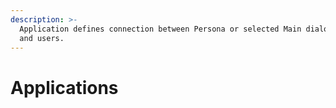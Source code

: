 ```yaml
---
description: >-
  Application defines connection between Persona or selected Main dialogue model
  and users.
---
```


# Applications

